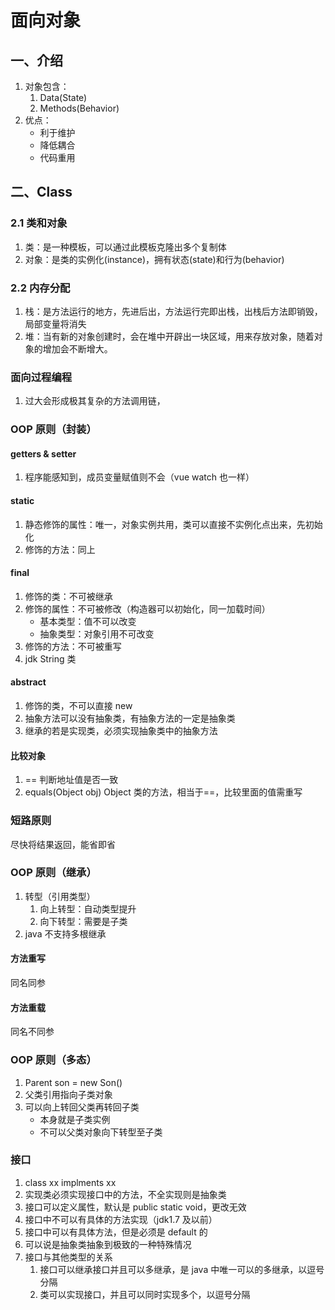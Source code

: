 # 面向对象

## 一、介绍

1. 对象包含：
   1. Data(State)
   2. Methods(Behavior)
2. 优点：
   - 利于维护
   - 降低耦合
   - 代码重用

## 二、Class

### 2.1 类和对象

1. 类：是一种模板，可以通过此模板克隆出多个复制体
2. 对象：是类的实例化(instance)，拥有状态(state)和行为(behavior)

### 2.2 内存分配

1. 栈：是方法运行的地方，先进后出，方法运行完即出栈，出栈后方法即销毁，局部变量将消失
2. 堆：当有新的对象创建时，会在堆中开辟出一块区域，用来存放对象，随着对象的增加会不断增大。

### 面向过程编程

1. 过大会形成极其复杂的方法调用链，

### OOP 原则（封装）

#### getters & setter

1. 程序能感知到，成员变量赋值则不会（vue watch 也一样）

#### static

1. 静态修饰的属性：唯一，对象实例共用，类可以直接不实例化点出来，先初始化
2. 修饰的方法：同上

#### final

1. 修饰的类：不可被继承
2. 修饰的属性：不可被修改（构造器可以初始化，同一加载时间）
   - 基本类型：值不可以改变
   - 抽象类型：对象引用不可改变
3. 修饰的方法：不可被重写
4. jdk String 类

#### abstract

1. 修饰的类，不可以直接 new
2. 抽象方法可以没有抽象类，有抽象方法的一定是抽象类
3. 继承的若是实现类，必须实现抽象类中的抽象方法

#### 比较对象

1. == 判断地址值是否一致
2. equals(Object obj) Object 类的方法，相当于==，比较里面的值需重写

### 短路原则

尽快将结果返回，能省即省

### OOP 原则（继承）

1. 转型（引用类型）
   1. 向上转型：自动类型提升
   2. 向下转型：需要是子类
2. java 不支持多根继承

#### 方法重写

同名同参

#### 方法重载

同名不同参

### OOP 原则（多态）

1. Parent son = new Son()
2. 父类引用指向子类对象
3. 可以向上转回父类再转回子类
   - 本身就是子类实例
   - 不可以父类对象向下转型至子类

### 接口

1. class xx implments xx
2. 实现类必须实现接口中的方法，不全实现则是抽象类
3. 接口可以定义属性，默认是 public static void，更改无效
4. 接口中不可以有具体的方法实现（jdk1.7 及以前）
5. 接口中可以有具体方法，但是必须是 default 的
6. 可以说是抽象类抽象到极致的一种特殊情况
7. 接口与其他类型的关系
   1. 接口可以继承接口并且可以多继承，是 java 中唯一可以的多继承，以逗号分隔
   2. 类可以实现接口，并且可以同时实现多个，以逗号分隔
